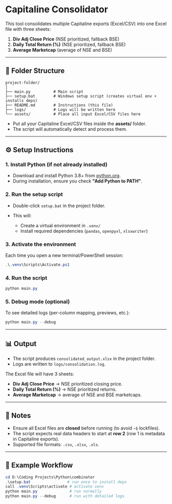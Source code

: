 # Capitaline Consolidator

This tool consolidates multiple Capitaline exports (Excel/CSV) into one Excel file with three sheets:

1. **Div Adj Close Price** (NSE prioritized, fallback BSE)
2. **Daily Total Return (%)** (NSE prioritized, fallback BSE)
3. **Average Marketcap** (average of NSE and BSE)

---

## 📂 Folder Structure

```
project-folder/
│
├── main.py          # Main script
├── setup.bat        # Windows setup script (creates virtual env + installs deps)
├── README.md        # Instructions (this file)
├── logs/            # Logs will be written here
└── assets/          # Place all input Excel/CSV files here
```

* Put all your Capitaline Excel/CSV files inside the **assets/** folder.
* The script will automatically detect and process them.

---

## ⚙️ Setup Instructions

### 1. Install Python (if not already installed)

* Download and install Python 3.8+ from [python.org](https://www.python.org/downloads/windows/).
* During installation, ensure you check **"Add Python to PATH"**.

### 2. Run the setup script

* Double-click `setup.bat` in the project folder.
* This will:

  * Create a virtual environment in `.venv/`
  * Install required dependencies (`pandas`, `openpyxl`, `xlsxwriter`)

### 3. Activate the environment

Each time you open a new terminal/PowerShell session:

```powershell
.\.venv\Scripts\Activate.ps1
```

### 4. Run the script

```powershell
python main.py
```

### 5. Debug mode (optional)

To see detailed logs (per-column mapping, previews, etc.):

```powershell
python main.py --debug
```

---

## 📊 Output

* The script produces `consolidated_output.xlsx` in the project folder.
* Logs are written to `logs/consolidation.log`.

The Excel file will have 3 sheets:

* **Div Adj Close Price** → NSE prioritized closing price.
* **Daily Total Return (%)** → NSE prioritized returns.
* **Average Marketcap** → average of NSE and BSE marketcaps.

---

## 📝 Notes

* Ensure all Excel files are **closed** before running (to avoid `~$` lockfiles).
* The script expects real data headers to start at **row 2** (row 1 is metadata in Capitaline exports).
* Supported file formats: `.csv`, `.xlsx`, `.xls`.

---

## 🚀 Example Workflow

```powershell
cd D:\Coding Projects\Python\combinator
.\setup.bat                # run once to install deps
call .venv\Scripts\activate # activate venv
python main.py              # run normally
python main.py --debug      # run with detailed logs
```
